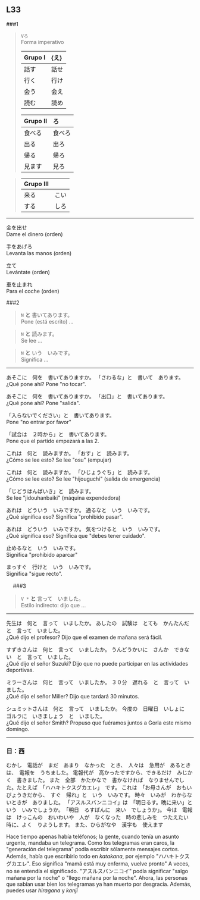 L33
---


###1

> ``` Vろ ```  
> Forma imperativo
>
> |Grupo I 	| {え}     	|
> |:--------|:----------|
> | 話す  	| 話せ  		|
> | 行く  	| 行け  		|
> | 会う  	| 会え  		|
> | 読む  	| 読め  		|
> 
> |Grupo II | ろ			|
> |:--------|:----------|
> | 食べる  	| 食べろ		|
> | 出る  	| 出ろ  		|
> | 帰る  	| 帰ろ  		|
> | 見ます  	| 見ろ  		|

> |Grupo III|			|
> |:--------|:----------|
> | 来る     | こい      | 
> | する     | しろ      | 

***

金を出せ  
Dame el dinero (orden)

手をあげろ  
Levanta las manos (orden)

立て  
Levántate (orden)

車を止まれ  
Para el coche (orden)


###2

> ```N``` **と** 書いてあります。  
> Pone (está escrito) ...

> ```N``` **と** 読みます。  
> Se lee ...

> ```N``` **と** いう　いみです。  
> Significa ...

***

あそこに　何を　書いてありますか。
「さわるな」と　書いて　あります。  
¿Qué pone ahí? Pone "no tocar".

あそこに　何を　書いてありますか。
「出口」と　書いてあります。  
¿Qué pone ahí? Pone "salida".

「入らないでください」と　書いてあります。  
Pone "no entrar por favor"

「試合は　２時から」と　書いてあります。  
Pone que el partido empezará a las 2.

これは　何と　読みますか。
「おす」と　読みます。  
¿Cómo se lee esto? Se lee "osu" (empujar)

これは　何と　読みますか。
「ひじょうぐち」と　読みます。  
¿Cómo se lee esto? Se lee "hijouguchi" (salida de emergencia)

「じどうはんばいき」と　読みます。  
Se lee "jidouhanbaiki" (máquina expendedora)

あれは　どういう　いみですか。
通るなと　いう　いみです。  
¿Qué significa eso?
Significa "prohibido pasar".

あれは　どういう　いみですか。
気をつけると　いう　いみです。  
¿Qué significa eso?
Significa que "debes tener cuidado".

止めるなと　いう　いみです。  
Significa "prohibido aparcar"

まっすぐ　行けと　いう　いみです。  
Significa "sigue recto".

　
###3

> ``` V * ``` **と** 言って　いました。  
> Estilo indirecto: dijo que ...

***

先生は　何と　言って　いましたか。
あしたの　試験は　とても　かんたんだ　と　言って　いました。  
¿Qué dijo el profesor?
Dijo que el examen de mañana será fácil.

すずきさんは　何と　言って　いましたか。
うんどうかいに　さんか　できない　と　言って　いました。  
¿Qué dijo el señor Suzuki?
Dijo que no puede participar en las actividades deportivas.

ミラーさんは　何と　言って　いましたか。
３０分　遅れる　と　言って　いました。  
¿Qué dijo el señor Miller?
Dijo que tardará 30 minutos.

シュミットさんは　何と　言って　いましたか。
今度の　日曜日　いしょに　ゴルラに　いきましょう　と　いました。  
¿Qué dijo el señor Smith?
Propuso que fuéramos juntos a Gorla este mismo domingo.

***

### 日：西

むかし　電話が　まだ　あまり　なかった　とき、　人々は　急用が　あるときは、　電報を　うちました。
電報代が　高かったですから、できるだけ　みじかく　書きました。
また　全部　かたかなで　書かなければ　なりませんでした。たとえば　「ハハキトクスグカエレ」　です。
これは　「お母さんが　おもい　びょうきだから、　すぐ　帰れ」と　いう　いみです。
時々　いみが　わからないときが　ありました。
「アスルスバンニコイ」は　「明日るす。晩に来い」という　いみでしょうか。　「明日　るすばんに　来い　でしょうか」。
今は　電報は　けっこんの　おいわいや　人が　なくなった　時の悲しみを　つたえたい　時に、よく　りようします。
また、ひらがなや　漢字も　使えます

Hace tiempo apenas había teléfonos; la gente, cuando tenía un asunto urgente, mandaba un telegrama.
Como los telegramas eran caros, la "generación del telegrama" podía escribir sólamente mensajes cortos.
Además, había que escribirlo todo en _katakana_, por ejemplo "ハハキトクスグカエレ".
Eso significa "mamá está muy enferma, vuelve pronto"
A veces, no se entendía el significado.
"アスルスバンニコイ" podía significar "salgo mañana por la noche" o "llego mañana por la noche".
Ahora, las personas que sabían usar bien los telegramas ya han muerto por desgracia.
Además, puedes usar _hiragana_ y _kanji_
